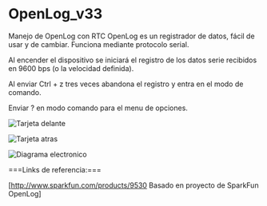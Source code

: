 OpenLog_v33
===========

Manejo de OpenLog con RTC
OpenLog es un registrador de datos, fácil de usar y de cambiar. 
Funciona mediante protocolo serial.

Al encender el dispositivo se iniciará el registro de los datos serie recibidos en 9600 bps (o la velocidad definida). 

Al enviar Ctrl + z tres veces abandona el registro y entra en el modo de comando. 

Enviar ? en modo comando para el menu de opciones.

![Tarjeta delante](https://proyectos-arduino-internet.googlecode.com/svn/wiki/OpenLog1.JPG)

![Tarjeta atras](https://proyectos-arduino-internet.googlecode.com/svn/wiki/OpenLog2.JPG)

![Diagrama electronico](https://proyectos-arduino-internet.googlecode.com/svn/wiki/OpenLog_esquema.jpg)

===Links de referencia:===

[http://www.sparkfun.com/products/9530 Basado en proyecto de SparkFun OpenLog]
